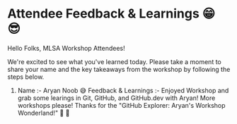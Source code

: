 # Attendee Feedback & Learnings 😁 😎 

Hello Folks, MLSA Workshop Attendees!

We're excited to see what you've learned today. Please take a moment to share your name and the key takeaways from the workshop by following the steps below.

1. Name :- Aryan Noob 😅
   Feedback & Learnings :- Enjoyed Workshop and grab some learings in Git, GitHub, and GitHub.dev with                               Aryan! More workshops please! Thanks for the "GitHub Explorer: Aryan's                                    Workshop Wonderland!" 🚀 🙌
